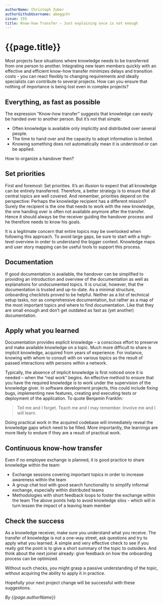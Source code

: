 ```yaml
---
authorName: Christoph Zuber
authorGithubUsername: abeggchr
issue: 155
title: Know-how Transfer – Just explaining once is not enough
---
```

# {{page.title}}

Most projects face situations where knowledge needs to be transferred from one person to another. Integrating new team members quickly with an effective and efficient know-how transfer minimizes delays and transition costs - you can react flexibly to changing requirements and ideally specialists can contribute to several projects. How can you ensure that nothing of importance is being lost even in complex projects?

## Everything, as fast as possible

The expression “Know-how transfer” suggests that knowledge can easily be handed over to another person. But it’s not that simple:
* Often knowledge is available only implicitly and distributed over several people.
* The time to hand over and the capacity to adopt information is limited.
* Knowing something does not automatically mean it is understood or can be applied.

How to organize a handover then? 

## Set priorities

First and foremost: Set priorities. It’s an illusion to expect that all knowledge can be entirely transferred. Therefore, a better strategy is to ensure that all central topics are well covered. And remember, priorities depend on the perspective: Perhaps the knowledge recipient has a different mission? Surely the recipient is the one that needs to work with the new knowledge, the one handing over is often not available anymore after the transfer. Hence it should always be the receiver guiding the handover process and he therefore needs to know his goals. 

It is a legitimate concern that entire topics may be overlooked when following this approach. To avoid large gaps, be sure to start with a high-level overview in order to understand the bigger context. Knowledge maps and user story mapping can be useful tools to support this process.

## Documentation

If good documentation is available, the handover can be simplified to providing an introduction and overview of the documentation as well as explanations for undocumented topics. It is crucial, however, that the documentation is trusted and up-to-date. As a minimal structure, onboarding  checklists proved to be helpful. Neither as a list of technical setup tasks, nor as comprehensive documentation, but rather as a map of the most important topics and where to find documentation. Like that they are small enough and don’t get outdated as fast as (yet another) documentation.

## Apply what you learned

Documentation provides explicit knowledge – a conscious effort to preserve and make available knowledge on a topic.  Much more difficult to share is implicit knowledge, acquired from years of experience.  For instance, knowing with whom to consult with on various topics as the result of passed interactions with persons within a network.

Typically, the absence of implicit knowledge is first noticed once it is needed – when the “real work” begins. An effective method to ensure that you have the required knowledge is to work under the supervision of the knowledge giver. In software development projects, this could include fixing bugs, implementing new features, creating and executing tests or deployment of the application. To quote Benjamin Franklin:

> Tell me and I forget. Teach me and I may remember. Involve me and I will learn.

Doing practical work in the acquired codebase will immediately reveal the knowledge gaps which need to be filled.  More importantly, the learnings are more likely to endure if they are a result of practical work.

## Continuous know-how transfer

Even if no employee exchange is planned, it is good practice to share knowledge within the team:
* Exchange sessions covering important topics in order to increase awareness within the team
* A group chat tool with good search functionality to simplify informal exchange, especially within distributed teams
* Methodologies with short feedback loops to foster the exchange within the team
The above points help to avoid knowledge silos - which will in turn lessen the impact of a leaving team member 

## Check the success

As a knowledge receiver, make sure you understand what you receive. The transfer of knowledge is not a one-way street, ask questions and try to apply what you learned. A simple and very effective check to see if you really got the point is to give a short summary of the topic to outsiders. And think about the next joiner already: give feedback on how the onboarding process can be optimized.

Without such checks, you might grasp a passive understanding of the topic, without acquiring the ability to apply it in practice.

Hopefully your next project change will be successful with these suggestions.

*By {{page.authorName}}*